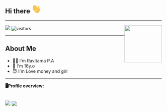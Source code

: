 ## Hi there <img src="https://github.com/iunderhere/iunderhere/raw/master/assets/wave1.gif" width="30" height="30">
___
<img src="https://github.com/alfianandaa/alfianandaa/raw/master/assets/wave2.gif" width="120" height="120" align="right">

<a href="https://t.me/iunderhere"> <img src="https://img.shields.io/badge/Telegram-blue?style=social&logo=Telegram" /></a>
![visitors](https://visitor-badge.laobi.icu/badge?page_id=iunderhere)
___

## **About Me**

- 🚶‍♂️ I'm Ravitama P.A
- 🌟 I'm 16y.o 
- 😈 I'm Love money and girl
----
**🖥Profile overview:**

<a href="https://github.com/iunderhere/PenakMaido "> <img src="https://github-readme-stats.vercel.app/api?username=iunderhere&show_icons=true&theme=blue-green" /></a>
<a href="https://github.com/iunderhere"> <img align="center" src="https://github-readme-stats.vercel.app/api/top-langs/?username=iunderhere&layout=compact&theme=blue-green" /></a>
----
